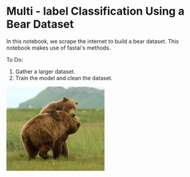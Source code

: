 # Multi - label Classification Using a Bear Dataset

In this notebook, we scrape the internet to build a bear dataset. This notebook makes use of fastai's methods. 

To Do:

<ol>

<li>Gather a larger dataset.</li>
<li>Train the model and clean the dataset.</li>

</ol>


<img src = "Unknown-5.png">

